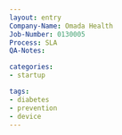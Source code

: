 ```yaml
---
layout: entry
Company-Name: Omada Health
Job-Number: 0130005
Process: SLA
QA-Notes: 

categories:
- startup

tags:
- diabetes
- prevention
- device
---
```

